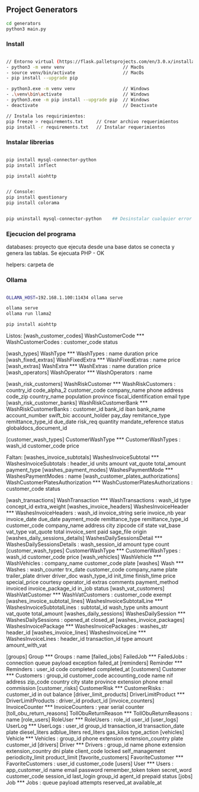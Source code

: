 ## Project Generators


```sh
cd generators
python3 main.py
```


### Install

```sh

// Entorno virtual (https://flask.palletsprojects.com/en/3.0.x/installation/)
- python3 -m venv venv                      // MacOs
- source venv/bin/activate                  // MacOs
- pip install --upgrade pip

- python3.exe -m venv venv                  // Windows
- .\venv\bin\activate                       // Windows
- python3.exe -m pip install --upgrade pip  // Windows
- deactivate                                // Deactivate

// Instala los requirimientos:
pip freeze > requirements.txt     // Crear archivo requerimientos
pip install -r requirements.txt   // Instalar requerimientos 

```


### Instalar librerias

```sh

pip install mysql-connector-python 
pip install inflect

pip install aiohttp


// Console:
pip install questionary
pip install colorama


pip uninstall mysql-connector-python    ## Desinstalar cualquier error reintalar

```




### Ejecucion del programa

databases: proyecto que ejecuta desde una base datos se conecta y genera las tablas. Se ejecuata PHP - OK


helpers: carpeta de 





### Ollama

```sh

OLLAMA_HOST=192.168.1.100:11434 ollama serve

ollama serve
ollama run llama2

pip install aiohttp

```




Listos:
[wash_customer_codes] WashCustomerCode *** WashCustomerCodes : customer_code status

[wash_types] WashType *** WashTypes : name duration price
[wash_fixed_extras] WashFixedExtra *** WashFixedExtras : name price
[wash_extras] WashExtra *** WashExtras : name duration price
[wash_operators] WashOperator *** WashOperators : name

[wash_risk_customers] WashRiskCustomer *** WashRiskCustomers : country_id code_alpha_2 customer_code company_name phone address code_zip country_name population province fiscal_identification email type
[wash_risk_customer_banks] WashRiskCustomerBank *** WashRiskCustomerBanks : customer_id bank_id iban bank_name account_number swift_bic account_holder pay_day remitance_type remittance_type_id due_date risk_req quantity mandate_reference status globaldocs_document_id

[customer_wash_types] CustomerWashType *** CustomerWashTypes : wash_id customer_code price








Faltan:
[washes_invoice_subtotals] WashesInvoiceSubtotal *** WashesInvoiceSubtotals : header_id units amount vat_quote total_amount payment_type
[washes_payment_modes] WashesPaymentMode *** WashesPaymentModes : name
[wash_customer_plates_authorizations] WashCustomerPlatesAuthorization *** WashCustomerPlatesAuthorizations : customer_code status

[wash_transactions] WashTransaction *** WashTransactions : wash_id type concept_id extra_weight
[washes_invoice_headers] WashesInvoiceHeader *** WashesInvoiceHeaders : wash_id invoice_string serie invoice_nb year invoice_date due_date payment_mode remittance_type remittance_type_id customer_code company_name address city zipcode cif state vat_base vat_type vat_quote total invoice_sent paid sage_file origin
[washes_daily_sessions_details] WashesDailySessionsDetail *** WashesDailySessionsDetails : wash_session_id amount type count
[customer_wash_types] CustomerWashType *** CustomerWashTypes : wash_id customer_code price
[wash_vehicles] WashVehicle *** WashVehicles : company_name customer_code plate
[washes] Wash *** Washes : wash_counter trx_date customer_code company_name plate trailer_plate driver driver_doc wash_type_id init_time finish_time price special_price courtesy operator_id extras comments payment_method invoiced invoice_package_id in_job status
[wash_vat_customers] WashVatCustomer *** WashVatCustomers : customer_code exempt
[washes_invoice_subtotal_lines] WashesInvoiceSubtotalLine *** WashesInvoiceSubtotalLines : subtotal_id wash_type units amount vat_quote total_amount
[washes_daily_sessions] WashesDailySession *** WashesDailySessions : opened_at closed_at
[washes_invoice_packages] WashesInvoicePackage *** WashesInvoicePackages : washes_str header_id
[washes_invoice_lines] WashesInvoiceLine *** WashesInvoiceLines : header_id transaction_id type amount amount_with_vat















[groups] Group *** Groups : name
[failed_jobs] FailedJob *** FailedJobs : connection queue payload exception failed_at
[reminders] Reminder *** Reminders : user_id code completed completed_at
[customers] Customer *** Customers : group_id customer_code accounting_code name nif address zip_code country city state province extension phone email commission
[customer_risks] CustomerRisk *** CustomerRisks : customer_id in out balance
[driver_limit_products] DriverLimitProduct *** DriverLimitProducts : driver_id product_id
[invoice_counters] InvoiceCounter *** InvoiceCounters : year serial counter
[toll_obu_return_reasons] TollObuReturnReason *** TollObuReturnReasons : name
[role_users] RoleUser *** RoleUsers : role_id user_id
[user_logs] UserLog *** UserLogs : user_id group_id transaction_id transaction_date plate diesel_liters adblue_liters red_liters gas_kilos type_action
[vehicles] Vehicle *** Vehicles : group_id phone extension extension_country plate customer_id
[drivers] Driver *** Drivers : group_id name phone extension extension_country dni plate client_code locked self_management periodicity_limit product_limit
[favorite_customers] FavoriteCustomer *** FavoriteCustomers : user_id customer_code
[users] User *** Users : app_customer_id name email password remember_token token secret_word customer_code session_id last_login group_id agent_id prepaid status
[jobs] Job *** Jobs : queue payload attempts reserved_at available_at



